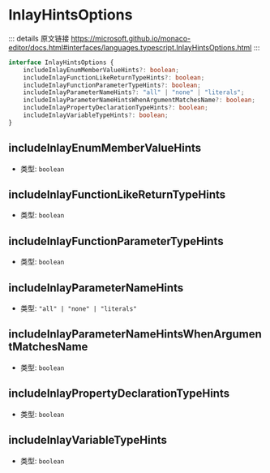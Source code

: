 # InlayHintsOptions
        
::: details 原文链接
https://microsoft.github.io/monaco-editor/docs.html#interfaces/languages.typescript.InlayHintsOptions.html
:::

```ts
interface InlayHintsOptions {
    includeInlayEnumMemberValueHints?: boolean;
    includeInlayFunctionLikeReturnTypeHints?: boolean;
    includeInlayFunctionParameterTypeHints?: boolean;
    includeInlayParameterNameHints?: "all" | "none" | "literals";
    includeInlayParameterNameHintsWhenArgumentMatchesName?: boolean;
    includeInlayPropertyDeclarationTypeHints?: boolean;
    includeInlayVariableTypeHints?: boolean;
}
```

## includeInlayEnumMemberValueHints
- 类型: `boolean`
## includeInlayFunctionLikeReturnTypeHints
- 类型: `boolean`
## includeInlayFunctionParameterTypeHints
- 类型: `boolean`
## includeInlayParameterNameHints
- 类型: `"all" | "none" | "literals"`
## includeInlayParameterNameHintsWhenArgumentMatchesName
- 类型: `boolean`
## includeInlayPropertyDeclarationTypeHints
- 类型: `boolean`
## includeInlayVariableTypeHints
- 类型: `boolean`